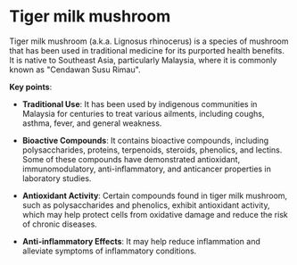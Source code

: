 <!--
source: gpt-3 + jph editing
tags: treatments traditional herbal
-->

# Tiger milk mushroom

Tiger milk mushroom (a.k.a. Lignosus rhinocerus) is a species of mushroom that has been used in traditional medicine for its purported health benefits. It is native to Southeast Asia, particularly Malaysia, where it is commonly known as "Cendawan Susu Rimau".

**Key points**:

* **Traditional Use**: It has been used by indigenous communities in Malaysia for centuries to treat various ailments, including coughs, asthma, fever, and general weakness.

* **Bioactive Compounds**: It contains bioactive compounds, including polysaccharides, proteins, terpenoids, steroids, phenolics, and lectins. Some of these compounds have demonstrated antioxidant, immunomodulatory, anti-inflammatory, and anticancer properties in laboratory studies.

* **Antioxidant Activity**: Certain compounds found in tiger milk mushroom, such as polysaccharides and phenolics, exhibit antioxidant activity, which may help protect cells from oxidative damage and reduce the risk of chronic diseases.

* **Anti-inflammatory Effects**: It may help reduce inflammation and alleviate symptoms of inflammatory conditions.
